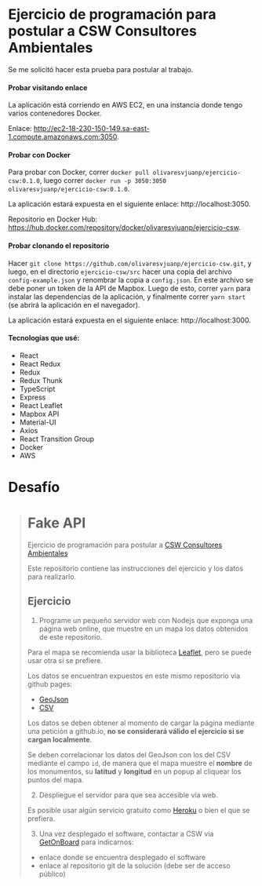 # Ejercicio de programación para postular a CSW Consultores Ambientales

Se me solicitó hacer esta prueba para postular al trabajo.

#### Probar visitando enlace

La aplicación está corriendo en AWS EC2, en una instancia donde tengo varios contenedores Docker.

Enlace: http://ec2-18-230-150-149.sa-east-1.compute.amazonaws.com:3050.

#### Probar con Docker

Para probar con Docker, correr `docker pull olivaresvjuanp/ejercicio-csw:0.1.0`, luego correr `docker run -p 3050:3050 olivaresvjuanp/ejercicio-csw:0.1.0`.

La aplicación estará expuesta en el siguiente enlace: http://localhost:3050.

Repositorio en Docker Hub: https://hub.docker.com/repository/docker/olivaresvjuanp/ejercicio-csw.

#### Probar clonando el repositorio

Hacer `git clone https://github.com/olivaresvjuanp/ejercicio-csw.git`, y luego, en el directorio `ejercicio-csw/src` hacer una copia del archivo `config-example.json` y renombrar la copia a `config.json`. En este archivo se debe poner un token de la API de Mapbox. Luego de esto, correr `yarn` para instalar las dependencias de la aplicación, y finalmente correr `yarn start` (se abrirá la aplicación en el navegador).

La aplicación estará expuesta en el siguiente enlace: http://localhost:3000.

#### Tecnologías que usé:
- React
- React Redux
- Redux
- Redux Thunk
- TypeScript
- Express
- React Leaflet
- Mapbox API
- Material-UI
- Axios
- React Transition Group
- Docker
- AWS

# Desafío

># Fake API
>
>Ejercicio de programación para postular a [CSW Consultores
>Ambientales](https://csw.cl/)
>
>Este repositorio contiene las instrucciones del ejercicio y los datos para
>realizarlo.
>
>## Ejercicio
>
>1. Programe un pequeño servidor web con Nodejs que exponga una página web
>   online, que muestre en un mapa los datos obtenidos de este repositorio.
>
>Para el mapa se recomienda usar la biblioteca
>[Leaflet](https://leafletjs.com/), pero se puede usar otra si se prefiere.
>
>Los datos se encuentran expuestos en este mismo repositorio via github pages:
>
>  - [GeoJson](http://cswcl.github.io/fake-api/monumentos_historicos_extracto.geojson)
>  - [CSV](http://cswcl.github.io/fake-api/monumentos_historicos_extracto.csv)
>
>Los datos se deben obtener al momento de cargar la página mediante una petición
>a github.io, **no se considerará válido el ejercicio si se cargan localmente**.
>
>Se deben correlacionar los datos del GeoJson con los del CSV mediante el campo
>`id`, de manera que el mapa muestre el **nombre** de los monumentos, su
>**latitud** y **longitud** en un popup al cliquear los puntos del mapa.
>
>2. Despliegue el servidor para que sea accesible vía web.
>
>Es posible usar algún servicio gratuito como [Heroku](https://heroku.com/) o
>bien el que se prefiera.
>
>3. Una vez desplegado el software, contactar a CSW via
>[GetOnBoard](https://www.getonbrd.cl/) para indicarnos:
>  - enlace donde se encuentra desplegado el software
>  - enlace al repositorio git de la solución (debe ser de acceso público)

